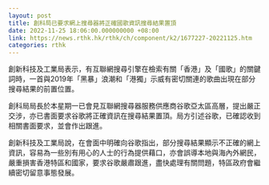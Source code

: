 ```yaml
---
layout: post
title: 創科局已要求網上搜尋器將正確國歌資訊搜尋結果置頂
date: 2022-11-25 18:06:00.000000000 +08:00
link: https://news.rthk.hk/rthk/ch/component/k2/1677227-20221125.htm
categories: rthk
---
```


創新科技及工業局表示，有互聯網搜尋引擎在檢索有關「香港」及「國歌」的關鍵詞時，一首與2019年「黑暴」浪潮和「港獨」示威有密切關連的歌曲出現在部分搜尋結果的前置位置。

創科局局長於本星期一已會見互聯網搜尋器服務供應商谷歌亞太區高層，提出嚴正交涉，亦已書面要求谷歌將正確資訊在搜尋結果置頂。局方引述谷歌，已確認收到相關書面要求，並會作出跟進。

創新科技及工業局說，在會面中明確向谷歌指出，部分搜尋結果顯示不正確的網上資訊，容易為一些別有用心的人士的行為提供藉口，亦會誤導本地與海內外網民，嚴重損害香港特區和國家，要求谷歌嚴肅跟進，盡快處理有關問題，特區政府會繼續密切留意事態發展。

